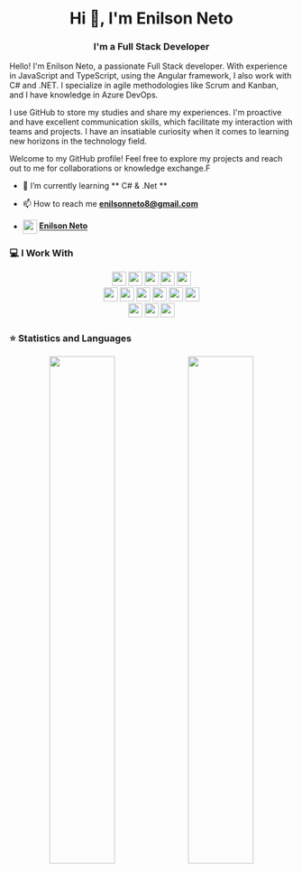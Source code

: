 <h1 align="center">Hi 👋, I'm Enilson Neto</h1>
<h3 align="center">I'm a Full Stack Developer</h3>

<p>Hello! I'm Enilson Neto, a passionate Full Stack developer. With experience in JavaScript and TypeScript, using the Angular framework, I also work with C# and .NET. I specialize in agile methodologies like Scrum and Kanban, and I have knowledge in Azure DevOps.

I use GitHub to store my studies and share my experiences. I'm proactive and have excellent communication skills, which facilitate my interaction with teams and projects. I have an insatiable curiosity when it comes to learning new horizons in the technology field.

Welcome to my GitHub profile! Feel free to explore my projects and reach out to me for collaborations or knowledge exchange.F</p>

- 🌱 I’m currently learning ** C# & .Net **

- 📫 How to reach me **enilsonneto8@gmail.com**
  
- <img align="center" src="https://upload.wikimedia.org/wikipedia/commons/c/ca/LinkedIn_logo_initials.png" height="25" witdth="25"> **<a align="center" href="https://www.linkedin.com/in/enilson-neto">Enilson Neto</a>**


### 💻 I Work With

<p  align="center">

<!-- Programming Language -->
<img src="https://img.shields.io/badge/typescript-0016F0.svg?&style=for-the-badge&logo=typescript&logoColor=white" height="25"/>
<img src="https://img.shields.io/badge/JavaScript-F7DF1E?style=for-the-badge&logo=javascript&logoColor=black" height="25">
<img src="https://img.shields.io/badge/Angular-FFFFFF.svg?&style=for-the-badge&logo=Angular&logoColor=red" height="25"/>
<img src="https://img.shields.io/badge/C%23-9900F0?style=for-the-badge&logo=c%20sharp&logoColor=white" height="25">
<img src="https://img.shields.io/badge/.Net-F07F00?style=for-the-badge" height="25">

<br>
<img src="https://img.shields.io/badge/firebase-ffca28?style=for-the-badge&logo=firebase&logoColor=black" height="25">
<img src="https://img.shields.io/badge/SQLite-07405E?style=for-the-badge&logo=sqlite&logoColor=white" height="25">
<img src="https://img.shields.io/badge/MongoDB-4EA94B?style=for-the-badge&logo=mongodb&logoColor=white" height="25">
<img src="https://img.shields.io/badge/PostgreSQL-316192?style=for-the-badge&logo=postgresql&logoColor=white" height="25">
<img src="https://img.shields.io/badge/MySQL-00000F?style=for-the-badge&logo=mysql&logoColor=white" height="25">
<img src="https://img.shields.io/badge/AIRTABLE-00CD19.svg?&style=for-the-badge&logo=AIRTABLE&logoColor=white" height="25"/>


<br>
<img src="https://img.shields.io/badge/React-20232A?style=for-the-badge&logo=react&logoColor=61DAFB" height="25">
<img src="https://img.shields.io/badge/Express.js-000000?style=for-the-badge&logo=Supabase&logoColor=white" height="25">
<img src="https://img.shields.io/badge/Node.js-43853D?style=for-the-badge&logo=node-dot-js&logoColor=white" height="25">


</p>

### ⭐ Statistics and Languages


<p align="center">
  <img width="48%" src="https://github-readme-stats.vercel.app/api?username=EnilsonNeto&show_icons=true&theme=tokyonight" />
  <img width="48%" src="https://github-readme-streak-stats.herokuapp.com/?user=EnilsonNeto&theme=tokyonight" />
</p>
